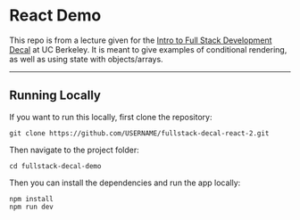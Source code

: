 # React Demo
This repo is from a lecture given for the [Intro to Full Stack Development Decal](https://fullstackdecal.com) at UC Berkeley. It is meant to give examples of conditional rendering, as well as using state with objects/arrays.
___
## Running Locally
If you want to run this locally, first clone the repository:
```
git clone https://github.com/USERNAME/fullstack-decal-react-2.git
```
Then navigate to the project folder:
```
cd fullstack-decal-demo
```
Then you can install the dependencies and run the app locally:
```
npm install
npm run dev
```
